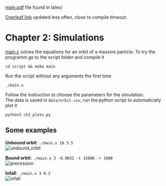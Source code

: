 [main.pdf](latex/main.pdf) file found in latex/

[Overleaf link](https://www.overleaf.com/read/mgwqrhrwhphc#dfb5b3) updated less often, close to compile timeout.

# Chapter 2: Simulations
[main.c](script/src/main.c) solves the equations for an orbit of a massive particle. To try the programm go to 
the script folder and compile it
```
cd script && make main
```
Run the script without any arguments the first time
```
./main.x
```
Follow the instruction to choose the parameters for the simulation. \
The data is saved in ```data/orbit.csv```, run the python script to automatically plot it
```
python3 ch2_plots.py
```

## Some examples
**Unbound orbit**: ```./main.x 10 3.5``` \
![undound_orbit](https://github.com/user-attachments/assets/9c4519c2-1a2c-466a-96ca-5604836b8fd1)


**Bound orbit**: ```./main.x 3 -0.0032 -t 15000 -r 1000``` \
![precession](https://github.com/user-attachments/assets/c073ee3b-7f62-4403-bc6b-6c6e93f49365)


**Infall**: ```./main.x 3 0.2``` \
![infall](https://github.com/user-attachments/assets/2708764d-bca2-4a54-94aa-73bf0f893f0e)


